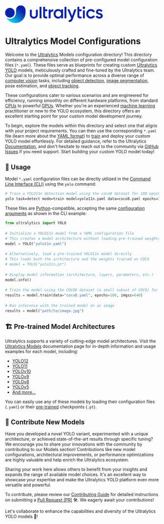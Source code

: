 <a href="https://www.ultralytics.com/" target="_blank"><img src="https://raw.githubusercontent.com/ultralytics/assets/main/logo/Ultralytics_Logotype_Original.svg" width="320" alt="Ultralytics logo"></a>

# Ultralytics Model Configurations

Welcome to the [Ultralytics](https://www.ultralytics.com/) Models configuration directory! This directory contains a comprehensive collection of pre-configured model configuration files (`*.yaml`). These files serve as blueprints for creating custom [Ultralytics YOLO](https://docs.ultralytics.com/models/yolo11/) models, meticulously crafted and fine-tuned by the Ultralytics team. Our goal is to provide optimal performance across a diverse range of [computer vision](https://www.ultralytics.com/glossary/computer-vision-cv) tasks, including [object detection](https://docs.ultralytics.com/tasks/detect/), [image segmentation](https://docs.ultralytics.com/tasks/segment/), pose estimation, and [object tracking](https://docs.ultralytics.com/modes/track/).

These configurations cater to various scenarios and are engineered for efficiency, running smoothly on different hardware platforms, from standard [CPUs](https://en.wikipedia.org/wiki/Central_processing_unit) to powerful [GPUs](https://www.ultralytics.com/glossary/gpu-graphics-processing-unit). Whether you're an experienced [machine learning](https://en.wikipedia.org/wiki/Machine_learning) practitioner or new to the YOLO ecosystem, this directory offers an excellent starting point for your custom model development journey.

To begin, explore the models within this directory and select one that aligns with your project requirements. You can then use the corresponding `*.yaml` file (learn more about the [YAML format](https://www.ultralytics.com/glossary/yaml)) to [train](https://docs.ultralytics.com/modes/train/) and deploy your custom YOLO model effortlessly. For detailed guidance, refer to the Ultralytics [Documentation](https://docs.ultralytics.com/), and don't hesitate to reach out to the community via [GitHub Issues](https://github.com/ultralytics/ultralytics/issues) if you need support. Start building your custom YOLO model today!

## 🚀 Usage

Model `*.yaml` configuration files can be directly utilized in the [Command Line Interface (CLI)](https://docs.ultralytics.com/usage/cli/) using the `yolo` command:

```bash
# Train a YOLO11n detection model using the coco8 dataset for 100 epochs
yolo task=detect mode=train model=yolo11n.yaml data=coco8.yaml epochs=100 imgsz=640
```

These files are [Python](https://www.python.org/)-compatible, accepting the same [configuration arguments](https://docs.ultralytics.com/usage/cfg/) as shown in the CLI example:

```python
from ultralytics import YOLO

# Initialize a YOLO11n model from a YAML configuration file
# This creates a model architecture without loading pre-trained weights
model = YOLO("yolo11n.yaml")

# Alternatively, load a pre-trained YOLO11n model directly
# This loads both the architecture and the weights trained on COCO
# model = YOLO("yolo11n.pt")

# Display model information (architecture, layers, parameters, etc.)
model.info()

# Train the model using the COCO8 dataset (a small subset of COCO) for 100 epochs
results = model.train(data="coco8.yaml", epochs=100, imgsz=640)

# Run inference with the trained model on an image
results = model("path/to/image.jpg")
```

## 🏗️ Pre-trained Model Architectures

Ultralytics supports a variety of cutting-edge model architectures. Visit the [Ultralytics Models](https://docs.ultralytics.com/models/) documentation page for in-depth information and usage examples for each model, including:

- [YOLO12](https://docs.ultralytics.com/models/yolo12/)
- [YOLO11](https://docs.ultralytics.com/models/yolo11/)
- [YOLOv10](https://docs.ultralytics.com/models/yolov10/)
- [YOLOv9](https://docs.ultralytics.com/models/yolov9/)
- [YOLOv8](https://docs.ultralytics.com/models/yolov8/)
- [YOLOv5](https://docs.ultralytics.com/models/yolov5/)
- [And more...](https://docs.ultralytics.com/models/)

You can easily use any of these models by loading their configuration files (`.yaml`) or their [pre-trained](https://pytorch.org/tutorials/beginner/transfer_learning_tutorial.html) checkpoints (`.pt`).

## 🤝 Contribute New Models

Have you developed a novel YOLO variant, experimented with a unique architecture, or achieved state-of-the-art results through specific tuning? We encourage you to share your innovations with the community by contributing to our Models section! Contributions like new model configurations, architectural improvements, or performance optimizations are highly valuable and help enrich the Ultralytics ecosystem.

Sharing your work here allows others to benefit from your insights and expands the range of available model choices. It's an excellent way to showcase your expertise and make the Ultralytics YOLO platform even more versatile and powerful.

To contribute, please review our [Contributing Guide](https://docs.ultralytics.com/help/contributing/) for detailed instructions on submitting a [Pull Request (PR)](https://docs.github.com/en/pull-requests/collaborating-with-pull-requests/proposing-changes-to-your-work-with-pull-requests/about-pull-requests) 🛠️. We eagerly await your contributions!

Let's collaborate to enhance the capabilities and diversity of the Ultralytics YOLO models 🙏!
